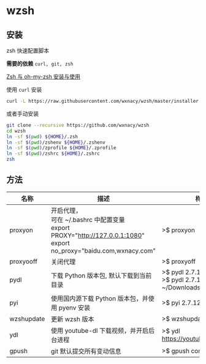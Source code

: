# wzsh

## 安装

zsh 快速配置脚本

**需要的依赖** `curl, git, zsh`

[Zsh 与 oh-my-zsh 安装与使用](https://wxnacy.com/2017/08/16/shell-2017-08-16-zsh-install/)

使用 `curl` 安装

```bash
curl -L https://raw.githubusercontent.com/wxnacy/wzsh/master/installer.sh | bash
```

或者手动安装

```bash
git clone --recursive https://github.com/wxnacy/wzsh
cd wzsh
ln -sf $(pwd) ${HOME}/.zsh
ln -sf $(pwd)/zshenv ${HOME}/.zshenv
ln -sf $(pwd)/zprofile ${HOME}/.zprofile
ln -sf $(pwd)/zshrc ${HOME}/.zshrc
zsh
```

## 方法

| 名称       | 描述                                                                                                                           | 样例                                           |
| ---------- | ------------------------------------------------------------------------------------------------------------------------------ | ---------------------------------------------- |
| proxyon    | 开启代理，<br/>可在 ~/.bashrc 中配置变量 <br/>export PROXY="http://127.0.0.1:1080" <br/>export no_proxy="baidu.com,wxnacy.com" | >$ proxyon                                     |
| proxyooff  | 关闭代理                                                                                                                       | >$ proxyoff                                    |
| pydl       | 下载 Python 版本包, 默认下载到当前目录                                                                                         | >$ pydl 2.7.12 <br/>>$ pydl 2.7.12 ~/Downloads |
| pyi        | 使用国内源下载 Python 版本包，并使用 pyenv 安装                                                                                | >$ pyi 2.7.12                                  |
| wzshupdate | 更新 wzsh 版本                                                                                                                 | >$ wzshupdate                                  |
| ydl        | 使用 youtube-dl 下载视频，并开启后台进程                                                                                       | >$ ydl <https://youtube.com/v/xxxx>            |
| gpush      | git 默认提交所有变动信息                                                                                                       | >$ gpush commit msg                            |
